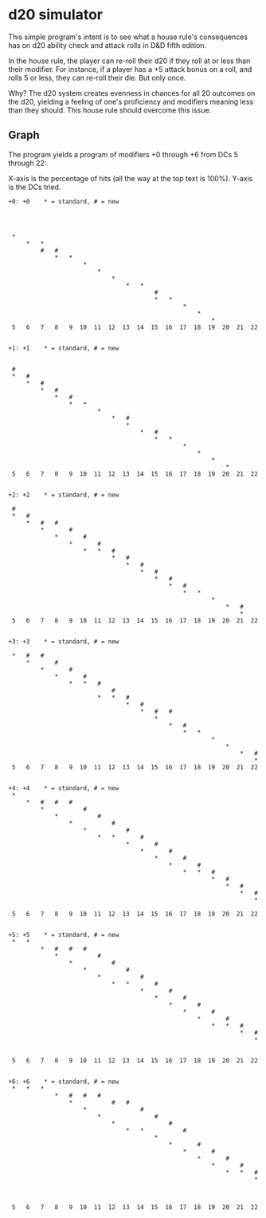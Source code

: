 d20 simulator
=============

This simple program's intent is to see what a house rule's consequences has on d20 ability check and attack rolls in D&D fifth edition.

In the house rule, the player can re-roll their d20 if they roll at or less than their modifier.  For instance, if a player has a +5 attack bonus on a roll, and rolls 5 or less, they can re-roll their die.  But only once.

Why?  The d20 system creates evenness in chances for all 20 outcomes on the d20, yielding a feeling of one's proficiency and modifiers meaning less than they should.  This house rule should overcome this issue.

Graph
-----

The program yields a program of modifiers +0 through +6 from DCs 5 through 22:

X-axis is the percentage of hits (all the way at the top text is 100%).
Y-axis is the DCs tried.

    +0: +0    * = standard, # = new




     *
         *   *
             #   #
                 *   *
                         *
                             *
                                 *
                                     *   *
                                             #
                                             *   *
                                                     *
                                                         *
                                                             *
     5   6   7   8   9  10  11  12  13  14  15  16  17  18  19  20  21  22


    +1: +1    * = standard, # = new


     #
     *   #
         *   #
             *   #
                 *   #
                     *   *
                             *
                                 *   #
                                     *
                                         *   #
                                             *   *
                                                     *
                                                         *
                                                             *
                                                                 *
     5   6   7   8   9  10  11  12  13  14  15  16  17  18  19  20  21  22


    +2: +2    * = standard, # = new

     #
     *   #
         *   #   #
             *       #
                 *       #
                     *       #
                         *   *   #
                                 *   #
                                     *   #
                                         *   #
                                             *   #
                                                 *   #
                                                     *   *
                                                             *
                                                                 *   #
                                                                     *
     5   6   7   8   9  10  11  12  13  14  15  16  17  18  19  20  21  22


    +3: +3    * = standard, # = new

     *   #   #
         *       #
             *       #
                 *       #
                     *   *   #
                                 #
                             *   *   #
                                     *   #
                                         *   #   #
                                             *
                                                 *   #
                                                     *   *
                                                             *
                                                                 *
                                                                     *   #
                                                                         *
     5   6   7   8   9  10  11  12  13  14  15  16  17  18  19  20  21  22


    +4: +4    * = standard, # = new
     *
         *   #   #   #
             *           #
                 *           #
                     *           #
                         *           #
                             *   *       #
                                     *       #
                                         *       #
                                             *       #
                                                 *       #
                                                     *   *   #
                                                             *   #
                                                                 *   #
                                                                     *   #
                                                                         *

     5   6   7   8   9  10  11  12  13  14  15  16  17  18  19  20  21  22


    +5: +5    * = standard, # = new
     *   *
             *   #   #   #
                 *           #
                     *           #
                         *           #
                             *           #
                                 *   *       #
                                         *       #
                                             *       #
                                                 *       #
                                                     *       #
                                                         *       #
                                                             *   *   #
                                                                     *   #
                                                                         *


     5   6   7   8   9  10  11  12  13  14  15  16  17  18  19  20  21  22


    +6: +6    * = standard, # = new
     *   *   *
                 *   #   #   #
                     *           #   #
                         *               #
                             *               #
                                 *               #
                                     *   *           #
                                             *
                                                 *       #
                                                     *       #
                                                         *       #
                                                             *       #
                                                                 *   *   #
                                                                         *



     5   6   7   8   9  10  11  12  13  14  15  16  17  18  19  20  21  22